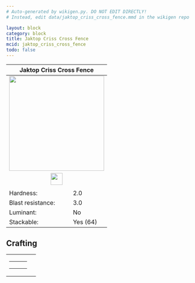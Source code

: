 ```yaml
---
# Auto-generated by wikigen.py. DO NOT EDIT DIRECTLY!
# Instead, edit data/jaktop_criss_cross_fence.mmd in the wikigen repo

layout: block
category: block
title: Jaktop Criss Cross Fence
mcid: jaktop_criss_cross_fence
todo: false
---
```


<table class="block-info"><thead><tr>
<th colspan=2>Jaktop Criss Cross Fence</th>
</tr></thead><tbody><tr>
<tr><td colspan=2 style="text-align:center"><img src="/allotment/img/textures/allotment/jaktop_criss_cross_fence.png" width="256" height="256" alt="" class="preview-icon"></td></tr>
<tr><td colspan=2 style="text-align:center"><img src="/allotment/img/inventory_textures/allotment/jaktop_criss_cross_fence.png" width="32" height="32" alt="" class="inventory-icon"></td></tr>
<tr><td colspan=2 style="text-align:center"><span class="tool-info tool-axe tool-level-0" title="Breaks faster with an Axe"></span></td></tr>
<tr><td>Hardness:</td><td>2.0</td></tr>
<tr><td>Blast resistance:</td><td>3.0</td></tr>
<tr><td>Luminant:</td><td>No</td></tr>
<tr><td>Stackable:</td><td>Yes (64)</td></tr>
</tr></tbody></table>

## Crafting

<table class="crafting-recipe crafting-shaped"><tbody><tr>
<td><table class="crafting-grid"><tbody>
<tr>
<td>
<span title="Any log" class="item item-minecraft:logs item-type-tag" style="background-image:url(&quot;/allotment/img/inventory_textures/minecraft/logs.png&quot;)"></span>
</td>
<td>
<span title="Stick" class="item item-minecraft:stick item-type-item" style="background-image:url(&quot;/allotment/img/inventory_textures/minecraft/stick.png&quot;)"></span>
</td>
<td>
<span title="Any log" class="item item-minecraft:logs item-type-tag" style="background-image:url(&quot;/allotment/img/inventory_textures/minecraft/logs.png&quot;)"></span>
</td>
</tr>
<tr>
<td>
<span title="Any log" class="item item-minecraft:logs item-type-tag" style="background-image:url(&quot;/allotment/img/inventory_textures/minecraft/logs.png&quot;)"></span>
</td>
<td>
<span title="Stick" class="item item-minecraft:stick item-type-item" style="background-image:url(&quot;/allotment/img/inventory_textures/minecraft/stick.png&quot;)"></span>
</td>
<td>
<span title="Any log" class="item item-minecraft:logs item-type-tag" style="background-image:url(&quot;/allotment/img/inventory_textures/minecraft/logs.png&quot;)"></span>
</td>
</tr>
<tr>
<td>
<span class="item item-empty-space"></span>
</td>
<td>
<span class="item item-empty-space"></span>
</td>
<td>
<span class="item item-empty-space"></span>
</td>
</tr>
</tbody></table></td>
<td class="result">
<div class="result-inner">
<div class="result-slot">
<span title="Jaktop Criss Cross Fence" class="item item-allotment:jaktop_criss_cross_fence" style="background-image:url(&quot;/allotment/img/inventory_textures/allotment/jaktop_criss_cross_fence.png&quot;)"></span>
</div>
</div>
</td>
</tr></tbody></table>